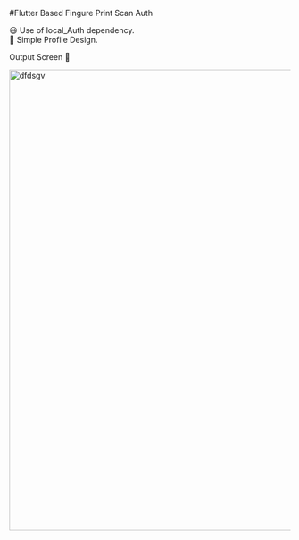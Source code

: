 #Flutter Based Fingure Print Scan Auth<br />

:smiley: Use of local_Auth dependency. <br />
:star2: Simple Profile Design.<br />

Output Screen :100:<br />


<img width="825" alt="dfdsgv" src="https://user-images.githubusercontent.com/30805079/90161838-5c8e4900-ddb1-11ea-8d7e-ec42efa699d4.png">

